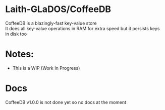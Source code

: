 # Laith-GLaDOS/CoffeeDB
CoffeeDB is a blazingly-fast key-value store  
It does all key-value operations in RAM for extra speed but it persists keys in disk too

# Notes:
 - This is a WIP (Work In Progress)

# Docs
CoffeeDB v1.0.0 is not done yet so no docs at the moment